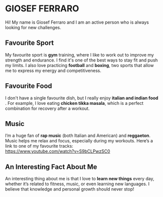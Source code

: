 # GIOSEF FERRARO

Hi! My name is Giosef Ferraro and I am an active person who is always looking for new challenges.

## Favourite Sport
My favourite sport is **gym** training, where I like to work out to improve my strength and endurance. I find it's one of the best ways to stay fit and push my limits. I also love practicing **football** and **boxing**, two sports that allow me to express my energy and competitiveness.

## Favourite Food
I don't have a single favourite dish, but I really enjoy **italian and indian food** . For example, I love eating **chicken tikka masala**, which is a perfect combination for recovery after a workout.

## Music
I’m a huge fan of **rap music** (both Italian and American) and **reggaeton**. Music helps me relax and focus, especially during my workouts. Here’s a link to one of my favourite tracks:  
https://www.youtube.com/watch?v=S9bCLPwzSC0 

## An Interesting Fact About Me
An interesting thing about me is that I love to **learn new things** every day, whether it’s related to fitness, music, or even learning new languages. I believe that knowledge and personal growth should never stop!
